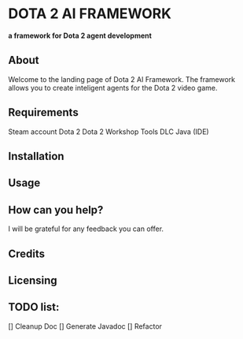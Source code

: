 
# DOTA 2 AI FRAMEWORK
**a framework for Dota 2 agent development** 

## About
Welcome to the landing page of Dota 2 AI Framework. The framework allows you to create inteligent agents for the Dota 2 video game.

## Requirements
Steam account
Dota 2
Dota 2 Workshop Tools DLC
Java (IDE)

## Installation

## Usage

## How can you help?
I will be grateful for any feedback you can offer. 

## Credits

## Licensing


## TODO list: 

[] Cleanup Doc
[] Generate Javadoc
[] Refactor